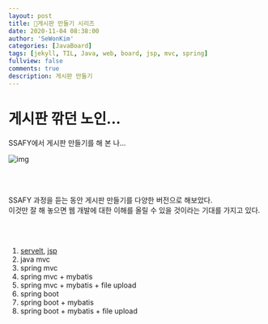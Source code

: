```yaml
---
layout: post
title: 🥐게시판 만들기 시리즈
date: 2020-11-04 08:38:00
author: 'SeWonKim'
categories: [JavaBoard]
tags: [jekyll, TIL, Java, web, board, jsp, mvc, spring]
fullview: false
comments: true
description: 게시판 만들기
---
```


# 게시판 깎던 노인...

SSAFY에서 게시판 만들기를 해 본 나...

![img](https://preview.redd.it/dunyje1uy2y51.jpg?width=640&crop=smart&auto=webp&s=6a4ee5d822f6c482f3f5009624cc9617978812bb)

&nbsp;  
&nbsp;

SSAFY 과정을 듣는 동안 게시판 만들기를 다양한 버전으로 해보았다.  
이것만 잘 해 놓으면 웹 개발에 대한 이해를 올릴 수 있을 것이라는 기대를 가지고 있다.

&nbsp;  
&nbsp;

1. [servelt](https://sewonkimm.github.io/java/2020/10/25/servlet.html), [jsp](https://sewonkimm.github.io/java/2020/10/25/jsp.html)
2. java mvc
3. spring mvc
4. spring mvc + mybatis
5. spring mvc + mybatis + file upload
6. spring boot
7. spring boot + mybatis
8. spring boot + mybatis + file upload
